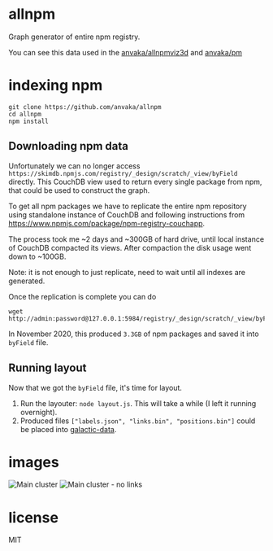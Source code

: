# allnpm

Graph generator of entire npm registry.

You can see this data used in the [anvaka/allnpmviz3d](https://github.com/anvaka/allnpmviz3d)
and [anvaka/pm](https://github.com/anvaka/pm)

# indexing npm

```
git clone https://github.com/anvaka/allnpm
cd allnpm
npm install
```

## Downloading npm data

Unfortunately we can no longer access `https://skimdb.npmjs.com/registry/_design/scratch/_view/byField`
directly. This CouchDB view used to return every single package from npm, that could be used
to construct the graph.

To get all npm packages we have to replicate the entire npm repository using standalone
instance of CouchDB and following instructions from https://www.npmjs.com/package/npm-registry-couchapp.

The process took me ~2 days and ~300GB of hard drive, until local instance of CouchDB compacted
its views. After compaction the disk usage went down to ~100GB.

Note: it is not enough to just replicate, need to wait until all indexes are generated.

Once the replication is complete you can do 

```
wget http://admin:password@127.0.0.1:5984/registry/_design/scratch/_view/byField
```

In November 2020, this produced `3.3GB` of npm packages and saved it into `byField` file.

## Running layout

Now that we got the `byField` file, it's time for layout.

1. Run the layouter: `node layout.js`. This will take a while (I left it running overnight).
2. Produced files `["labels.json", "links.bin", "positions.bin"]` could be placed into
[galactic-data](https://github.com/anvaka/pm#data-format).

# images

![Main cluster](https://raw.githubusercontent.com/anvaka/allnpmviz3d/master/images/npm-all.png)
![Main cluster - no links](https://raw.githubusercontent.com/anvaka/allnpmviz3d/master/images/mushrooms.png)


# license

MIT
